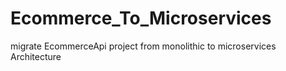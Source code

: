 # Ecommerce_To_Microservices
migrate EcommerceApi project from monolithic to microservices Architecture
